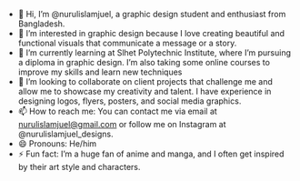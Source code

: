 - 👋 Hi, I’m @nurulislamjuel, a graphic design student and enthusiast from Bangladesh.
- 👀 I’m interested in graphic design because I love creating beautiful and functional visuals that communicate a message or a story.
- 🌱 I’m currently learning at Slhet Polytechnic Institute, where I’m pursuing a diploma in graphic design. I’m also taking some online courses to improve my skills and learn new techniques
- 💞️ I’m looking to collaborate on client projects that challenge me and allow me to showcase my creativity and talent. I have experience in designing logos, flyers, posters, and social media graphics.
- 📫 How to reach me: You can contact me via email at nurulislamjuel@gmail.com or follow me on Instagram at @nurulislamjuel_designs.
- 😄 Pronouns: He/him
- ⚡ Fun fact: I’m a huge fan of anime and manga, and I often get inspired by their art style and characters.

<!---
nurulislamjuel/nurulislamjuel is a ✨ special ✨ repository because its `README.md` (this file) appears on your GitHub profile.
You can click the Preview link to take a look at your changes.
--->
